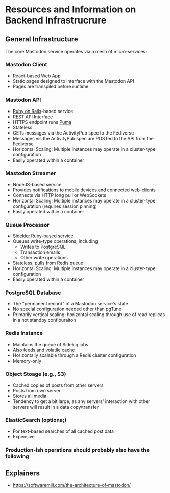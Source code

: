 # Resources and Information on Backend Infrastrucrure

## General Infrastructure

The core Mastodon service operates via a mesh of micro-services:

### Mastodon Client
- React-based Web App
- Static pages designed to interface with the Mastodon API
- Pages are transpiled before runtime

### Mastodon API
- [Ruby on Rails](https://rubyonrails.org)-based service
- REST API Interface
- HTTPS endpoint runs [Puma](https://puma.io)
- Stateless
- GETs messages via the ActivityPub spec to the Fediverse
- Messages vis the ActivityPub spec are POSTed to the API from the Fediverse
- Horizontal Scaling: Multiple instances may operate in a cluster-type configuration
- Easily operated within a container

### Mastodon Streamer
- NodeJS-based service
- Provides notifications to mobile devices and connected web-clients
- Connects via HTTP long pull or WebSockets
- Horizontal Scaling: Multiple instances may operate in a cluster-type configuration (requires session pinning)
- Easily operated within a container

### Queue Processor
- [Sidekiq](https://github.com/mperham/sidekiq): Ruby-based service
- Queues write-type operations, including
  - Writes to PostgreSQL
  - Transaction emails
  - Other write operations
- Stateless, pulls from Redis queue
- Horizontal Scaling: Multiple instances may operate in a cluster-type configuration
- Easily operated within a container

### PostgreSQL Database
- The "permanent record" of a Mastodon service's state
- No special configuration needed other than pgTune
- Primarily vertical scaling; horizontal scaling through use of read replicas in a hot standby confiburaiton

### Redis Instance
- Maintains the queue of Sidekiq jobs
- Also feeds and volatile cache
- Horizontally scalable through a Redis cluster configuration
- Memory-only

### Object Stoage (e.g., S3)
- Cached copies of posts from other servers
- Posts from own server
- Stores all media
- Tendency to get a bit large, as any servers' interaction with other servers will result in a data copy/transfer

### ElasticSearch (optiona;)
- For text-based searches of all cached post data
- Expensive


### Production-ish operations should probably also have the following


## Explainers

- https://softwaremill.com/the-architecture-of-mastodon/
